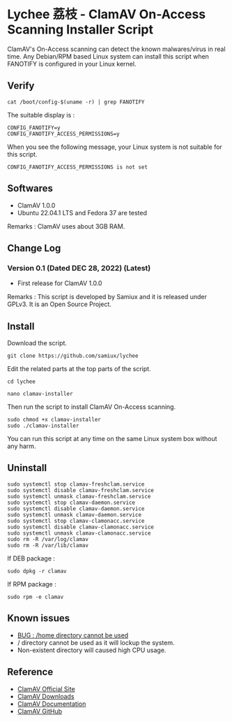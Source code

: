 # Lychee 荔枝 - ClamAV On-Access Scanning Installer Script

ClamAV's On-Access scanning can detect the known malwares/virus in real time.  Any Debian/RPM based Linux system can install this script when FANOTIFY is configured in your Linux kernel.

## Verify

```
cat /boot/config-$(uname -r) | grep FANOTIFY
```

The suitable display is :

```
CONFIG_FANOTIFY=y
CONFIG_FANOTIFY_ACCESS_PERMISSIONS=y
```

When you see the following message, your Linux system is not suitable for this script.

```
CONFIG_FANOTIFY_ACCESS_PERMISSIONS is not set
``` 

## Softwares

- ClamAV 1.0.0
- Ubuntu 22.04.1 LTS and Fedora 37 are tested

Remarks : ClamAV uses about 3GB RAM.

## Change Log

### Version 0.1 (Dated DEC 28, 2022) (Latest)
- First release for ClamAV 1.0.0

Remarks : This script is developed by Samiux and it is released under GPLv3.  It is an Open Source Project.

## Install

Download the script.
```
git clone https://github.com/samiux/lychee
```

Edit the related parts at the top parts of the script.
```
cd lychee

nano clamav-installer
```

Then run the script to install ClamAV On-Access scanning.
```
sudo chmod +x clamav-installer
sudo ./clamav-installer
```

You can run this script at any time on the same Linux system box without any harm.

## Uninstall

```
sudo systemctl stop clamav-freshclam.service
sudo systemctl disable clamav-freshclam.service
sudo systemctl unmask clamav-freshclam.service
sudo systemctl stop clamav-daemon.service
sudo systemctl disable clamav-daemon.service
sudo systemctl unmask clamav-daemon.service
sudo systemctl stop clamav-clamonacc.service
sudo systemctl disable clamav-clamonacc.service
sudo systemctl unmask clamav-clamonacc.service
sudo rm -R /var/log/clamav
sudo rm -R /var/lib/clamav
``` 

If DEB package :
```
sudo dpkg -r clamav
```

If RPM package :
```
sudo rpm -e clamav
```

## Known issues

- [BUG : /home directory cannot be used](https://github.com/Cisco-Talos/clamav/issues/799)
- / directory cannot be used as it will lockup the system.
- Non-existent directory will caused high CPU usage.

## Reference

- [ClamAV Official Site](https://www.clamav.net/)  
- [ClamAV Downloads](https://www.clamav.net/downloads)  
- [ClamAV Documentation](https://docs.clamav.net/)  
- [ClamAV GitHub](https://github.com/Cisco-Talos/clamav)  
